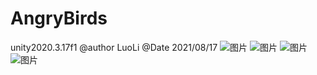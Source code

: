 # AngryBirds
unity2020.3.17f1
@author LuoLi
@Date 2021/08/17
![图片](https://user-images.githubusercontent.com/79780314/230885017-b70fbbee-e88b-443b-a654-6785d7ceeecc.png)
![图片](https://user-images.githubusercontent.com/79780314/230885101-a64d1db9-3141-4df8-892e-78f825269dda.png)
![图片](https://user-images.githubusercontent.com/79780314/230885130-2fdb3fed-5bfb-4f40-869b-7087b316ab41.png)
![图片](https://user-images.githubusercontent.com/79780314/230893268-03716e44-5e92-4586-a9c0-7a4990803309.png)
